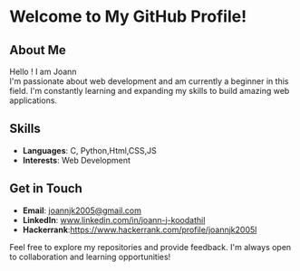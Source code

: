 # Welcome to My GitHub Profile!

## About Me
Hello ! 
I am Joann <br> 
I'm passionate about web development and am currently a beginner in this field. I'm constantly learning and expanding my skills to build amazing web applications.

## Skills
- **Languages**: C, Python,Html,CSS,JS
- **Interests**: Web Development




## Get in Touch
- **Email**: joannjk2005@gmail.com
- **LinkedIn**: www.linkedin.com/in/joann-j-koodathil
- **Hackerrank**:https://www.hackerrank.com/profile/joannjk2005l

Feel free to explore my repositories and provide feedback. I'm always open to collaboration and learning opportunities!


